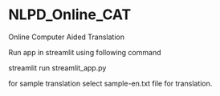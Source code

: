 # NLPD_Online_CAT
Online Computer Aided Translation


Run app in streamlit using following command

streamlit run streamlit_app.py

for sample translation select sample-en.txt file for translation.
